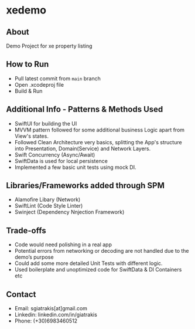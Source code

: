 # xedemo

## About

Demo Project for xe property listing

## How to Run

- Pull latest commit from `main` branch
- Open .xcodeproj file
- Build & Run

## Additional Info - Patterns & Methods Used

- SwiftUI for building the UI
- MVVM pattern followed for some additional business Logic apart from View's states.
- Followed Clean Architecture very basics, splitting the App's structure into Presentation, Domain(Service) and Network Layers.
- Swift Concurrency (Async/Await)
- SwiftData is used for local persistence
- Implemented a few basic unit tests using mock DI.
 
 ## Libraries/Frameworks added through SPM

- Alamofire Libary (Network)
- SwiftLint (Code Style Linter)
- Swinject (Dependency Nnjection Framework)

## Trade-offs

- Code would need polishing in a real app
- Potential errors from networking or decoding are not handled due to the demo’s purpose
- Could add some more detailed Unit Tests with different logic.
- Used boilerplate and unoptimized code for SwiftData & DI Containers etc

## Contact

- Email: sgiatrakis[at]gmail.com
- Linkedin: linkedin.com/in/giatrakis
- Phone: (+30)6983460512
